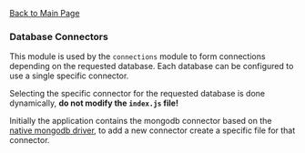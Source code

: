 [Back to Main Page](https://github.com/SorinGFS/webaccess#configuration)

### Database Connectors

This module is used by the `connections` module to form connections depending on the requested database. Each database can be configured to use a single specific connector.

Selecting the specific connector for the requested database is done dynamically, **do not modify the `index.js` file!**

Initially the application contains the mongodb connector based on the [native mongodb driver](https://github.com/mongodb/node-mongodb-native), to add a new connector create a specific file for that connector.
